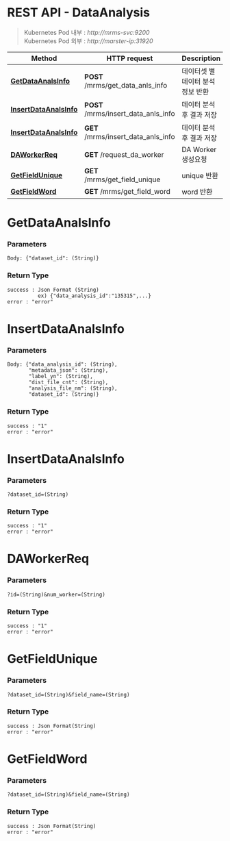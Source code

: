 # REST API - DataAnalysis

> Kubernetes Pod 내부 : *http://mrms-svc:9200* </br>
> Kubernetes Pod 외부 : *http://marster-ip:31920*


|Method|HTTP request|Description|
|------|------------|-----------|
[**GetDataAnalsInfo**](DataAnalysis.md#GetDataAnalsInfo) | **POST** /mrms/get_data_anls_info |데이터셋 별 데이터 분석정보 반환|
[**InsertDataAnalsInfo**](DataAnalysis.md#InsertDataAnalsInfo) | **POST** /mrms/insert_data_anls_info |데이터 분석 후 결과 저장|
[**InsertDataAnalsInfo**](DataAnalysis.md#InsertDataAnalsInfo) | **GET** /mrms/insert_data_anls_info |데이터 분석 후 결과 저장|
[**DAWorkerReq**](DataAnalysis.md#DAWorkerReq) | **GET** /request_da_worker |DA Worker 생성요청|
[**GetFieldUnique**](DataAnalysis.md#GetFieldUnique) | **GET** 	/mrms/get_field_unique |unique 반환|
[**GetFieldWord**](DataAnalysis.md#GetFieldWord) | **GET** /mrms/get_field_word |word 반환|


<a name="GetDataAnalsInfo"></a>
# **GetDataAnalsInfo**

### Parameters
```
Body: {"dataset_id": (String)}
```

### Return Type
```
success : Json Format (String)
          ex) {"data_analysis_id":"135315",...}
error : "error"
```

<a name="InsertDataAnalsInfo"></a>
# **InsertDataAnalsInfo**

### Parameters
```
Body: {"data_analysis_id": (String),
       "metadata_json": (String),
       "label_yn": (String),
       "dist_file_cnt": (String),
       "analysis_file_nm": (String),
       "dataset_id": (String)}
```

### Return Type
```
success : "1"
error : "error"
```

<a name="InsertDataAnalsInfo"></a>
# **InsertDataAnalsInfo**

### Parameters
```
?dataset_id=(String)
```

### Return Type
```
success : "1"
error : "error"
```

<a name="DAWorkerReq"></a>
# **DAWorkerReq**

### Parameters
```
?id=(String)&num_worker=(String)
```

### Return Type
```
success : "1"
error : "error"
```

<a name="GetFieldUnique"></a>
# **GetFieldUnique**

### Parameters
```
?dataset_id=(String)&field_name=(String)
```

### Return Type
```
success : Json Format(String)
error : "error"
```

<a name="GetFieldWord"></a>
# **GetFieldWord**

### Parameters
```
?dataset_id=(String)&field_name=(String)
```

### Return Type
```
success : Json Format(String)
error : "error"
```